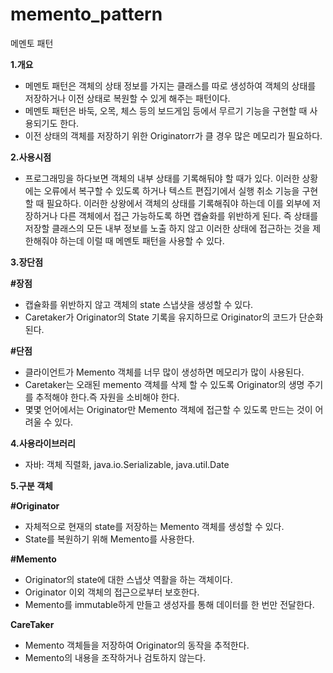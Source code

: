# memento_pattern
메멘토 패턴

**1.개요**
 
 - 메멘토 패턴은 객체의 상태 정보를 가지는 클래스를 따로 생성하여 객체의 상태를 저장하거나 이전 상태로 복원할 수 있게 해주는 패턴이다.
 - 메멘토 패턴은 바둑, 오목, 체스 등의 보드게임 등에서 무르기 기능을 구현할 때 사용되기도 한다.
 - 이전 상태의 객체를 저장하기 위한 Originatorr가 클 경우 많은 메모리가 필요하다.
 
**2.사용시점**
 
 - 프로그래밍을 하다보면 객체의 내부 상태를 기록해둬야 할 때가 있다. 이러한 상황에는 오류에서 복구할 수 있도록 하거나 텍스트 편집기에서 실행 취소 기능을 구현할 때 필요하다.
이러한 상왕에서 객체의 상태를 기록해줘야 하는데 이를 외부에 저장하거나 다른 객체에서 접근 가능하도록 하면 캡슐화를 위반하게 된다. 
즉 상태를 저장할 클래스의 모든 내부 정보를 노출 하지 않고 이러한 상태에 접근하는 것을 제한해줘야 하는데 이럴 때 메멘토 패턴을 사용할 수 있다.


**3.장단점**

 **#장점**
 
  - 캡슐화를 위반하지 않고 객체의 state 스냅샷을 생성할 수 있다.
  - Caretaker가 Originator의 State 기록을 유지하므로 Originator의 코드가 단순화된다.
  
 **#단점**
 
  - 클라이언트가 Memento 객체를 너무 많이 생성하면 메모리가 많이 사용된다.
  - Caretaker는 오래된 memento 객체를 삭제 할 수 있도록 Originator의 생명 주기를 추적해야 한다.즉 자원을 소비해야 한다.
  - 몇몇 언어에서는 Originator만 Memento 객체에 접근할 수 있도록 만드는 것이 어려울 수 있다.
  
**4.사용라이브러리**

 - 자바: 객체 직렬화, java.io.Serializable, java.util.Date
 
**5.구분 객체**
 
 **#Originator**
 
  - 자체적으로 현재의 state를 저장하는 Memento 객체를 생성할 수 있다.
  - State를 복원하기 위해 Memento를 사용한다.
  
 **#Memento**
 
  - Originator의 state에 대한 스냅샷 역활을 하는 객체이다.
  - Originator 이외 객체의 접근으로부터 보호한다.
  - Memento를 immutable하게 만들고 생성자를 통해 데이터를 한 번만 전달한다.
 
 **CareTaker**
 
  - Memento 객체들을 저장하여 Originator의 동작을 추적한다.
  - Memento의 내용을 조작하거나 검토하지 않는다.
